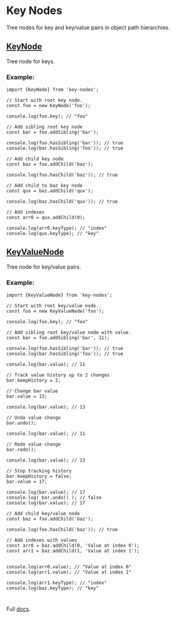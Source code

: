 # Key Nodes
Tree nodes for key and key/value pairs in object path hierarchies.

## [KeyNode](https://mikepricedev.github.io/keyNodes/classes/keynode.html "KeyNode")
Tree node for keys.

### Example:
```
import {KeyNode} from 'key-nodes';

// Start with root key node.
const foo = new KeyNode('foo');

console.log(foo.key); // "foo"

// Add sibling root key node
const bar = foo.addSibling('bar');

console.log(foo.hasSibling('bar')); // true
console.log(bar.hasSibling('foo')); // true

// Add child key node
const baz = foo.addChild('baz');

console.log(foo.hasChild('baz')); // true

// Add child to baz key node
const qux = baz.addChild('qux');

console.log(baz.hasChild('qux')); // true

// Add indexes
const arr0 = qux.addChild(0);

console.log(arr0.keyType); // "index"
console.log(qux.keyType); // "key"

```

## [KeyValueNode](https://mikepricedev.github.io/keyNodes/classes/keyvaluenode.html "KeyValueNode")
Tree node for key/value pairs.

### Example:
```
import {KeyValueNode} from 'key-nodes';

// Start with root key/value node.
const foo = new KeyValueNode('foo');

console.log(foo.key); // "foo"

// Add sibling root key/value node with value.
const bar = foo.addSibling('bar', 11);

console.log(foo.hasSibling('bar')); // true
console.log(bar.hasSibling('foo')); // true

console.log(bar.value); // 11

// Track value history up to 2 changes
bar.keepHistory = 2;

// Change bar value
bar.value = 13;

console.log(bar.value); // 13

// Undo value change
bar.undo();

console.log(bar.value); // 11

// Redo value change
bar.redo();

console.log(bar.value); // 13

// Stop tracking history
bar.keepHistory = false;
bar.value = 17;

console.log(bar.value); // 17
console.log( bar.undo() ); // false
console.log(bar.value); // 17

// Add child key/value node
const baz = foo.addChild('baz');

console.log(foo.hasChild('baz')); // true

// Add indexes with values
const arr0 = baz.addChild(0, 'Value at index 0');
const arr1 = baz.addChild(1, 'Value at index 1');


console.log(arr0.value); // "Value at index 0"
console.log(arr1.value); // "Value at index 1"

console.log(arr1.keyType); // "index"
console.log(baz.keyType); // "key"
```

#
Full [docs](https://mikepricedev.github.io/keyNodes "docs").